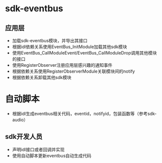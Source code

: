 # sdk-eventbus
## 应用层
- 加载sdk-eventbus模块，并导出其接口
- 根据idl依赖关系使用EventBus_InitModule加载其他sdk模块
- 使用EventBus_CallModuleEvent/EventBus_CallModuleDrop调用其他模块的接口
- 使用RegisterObserver注册应用层感兴趣的通知事件
- 根据依赖关系使用RegisterObserverModule关联模块间的notify
- 根据依赖关系卸载其他sdk模块

# 自动脚本
- 根据idl生成eventbus相关代码，eventid，notifyid，包装函数等（参考sdk-audio）

## sdk开发人员
- 声明idl接口或者回调并实现
- 使用自动脚本更新eventbus自动生成代码